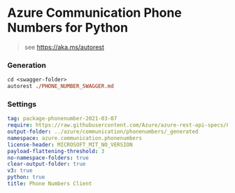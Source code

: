 # Azure Communication Phone Numbers for Python

> see https://aka.ms/autorest

### Generation
```ps
cd <swagger-folder>
autorest ./PHONE_NUMBER_SWAGGER.md
```

### Settings
``` yaml
tag: package-phonenumber-2021-03-07
require: https://raw.githubusercontent.com/Azure/azure-rest-api-specs/896d05e37dbb00712726620b8d679cc3c3be09fb/specification/communication/data-plane/PhoneNumbers/readme.md
output-folder: ../azure/communication/phonenumbers/_generated
namespace: azure.communication.phonenumbers
license-header: MICROSOFT_MIT_NO_VERSION
payload-flattening-threshold: 3
no-namespace-folders: true
clear-output-folder: true
v3: true
python: true
title: Phone Numbers Client
```
